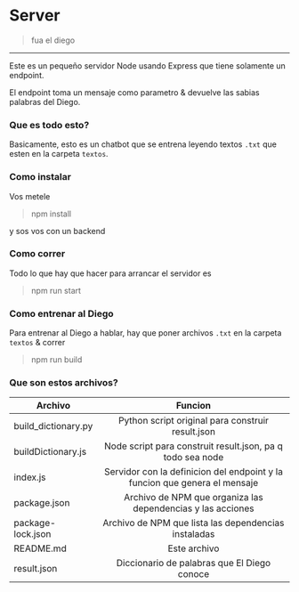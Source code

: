 # Server

> fua el diego

---

Este es un pequeño servidor Node usando Express que tiene solamente un endpoint.

El endpoint toma un mensaje como parametro & devuelve las sabias palabras del Diego.

### Que es todo esto?

Basicamente, esto es un chatbot que se entrena leyendo textos `.txt` que esten en la carpeta `textos`. 

### Como instalar
Vos metele
> npm install

y sos vos con un backend

### Como correr

Todo lo que hay que hacer para arrancar el servidor es 
> npm run start

### Como entrenar al Diego
Para entrenar al Diego a hablar, hay que poner archivos `.txt` en la carpeta `textos` & correr

> npm run build

### Que son estos archivos?

|   Archivo | Funcion           |   
|----------|:-------------:
| build_dictionary.py |  Python script original para construir result.json 
| buildDictionary.js |   Node script para construit result.json, pa q todo sea node   
| index.js | Servidor con la definicion del endpoint y la funcion que genera el mensaje
| package.json | Archivo de NPM que organiza las dependencias y las acciones
| package-lock.json | Archivo de NPM que lista las dependencias instaladas
| README.md | Este archivo
|result.json | Diccionario de palabras que El Diego conoce
